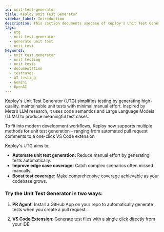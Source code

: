 ```yaml
---
id: unit-test-generator
title: Keploy Unit Test Generator
sidebar_label: Introduction
description: This section documents usecase of Keploy's Unit Test Generator
tags:
  - utg
  - unit test generator
  - generate unit test
  - unit test
keywords:
  - unit test generator
  - unit testing
  - unit tests
  - documentation
  - testcases
  - AI testing
  - Gemini
  - OpenAI
---
```


Keploy's Unit Test Generator (UTG) simplifies testing by generating high-quality, maintainable unit tests with minimal manual effort. Inspired by Meta’s LLM research, it uses code semantics and Large Language Models (LLMs) to produce meaningful test cases.

To fit into modern development workflows, Keploy now supports multiple methods for unit test generation - ranging from automated pull request comments to a one-click VS Code extension

Keploy's UTG aims to:

- **Automate unit test generation:** Reduce manual effort by generating tests automatically.
- **Improve edge case coverage:** Catch complex scenarios often missed manually.
- **Boost test coverage:** Make comprehensive coverage achievable as your codebase grows.

### Try the Unit Test Generator in two ways:

1. **PR Agent**: Install a GitHub App on your repo to automatically generate tests when you create a pull request.

2. **VS Code Extension**: Generate test files with a single click directly from your IDE.
